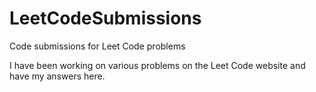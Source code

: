# LeetCodeSubmissions
Code submissions for Leet Code problems

I have been working on various problems on the Leet Code website and have my answers here.
